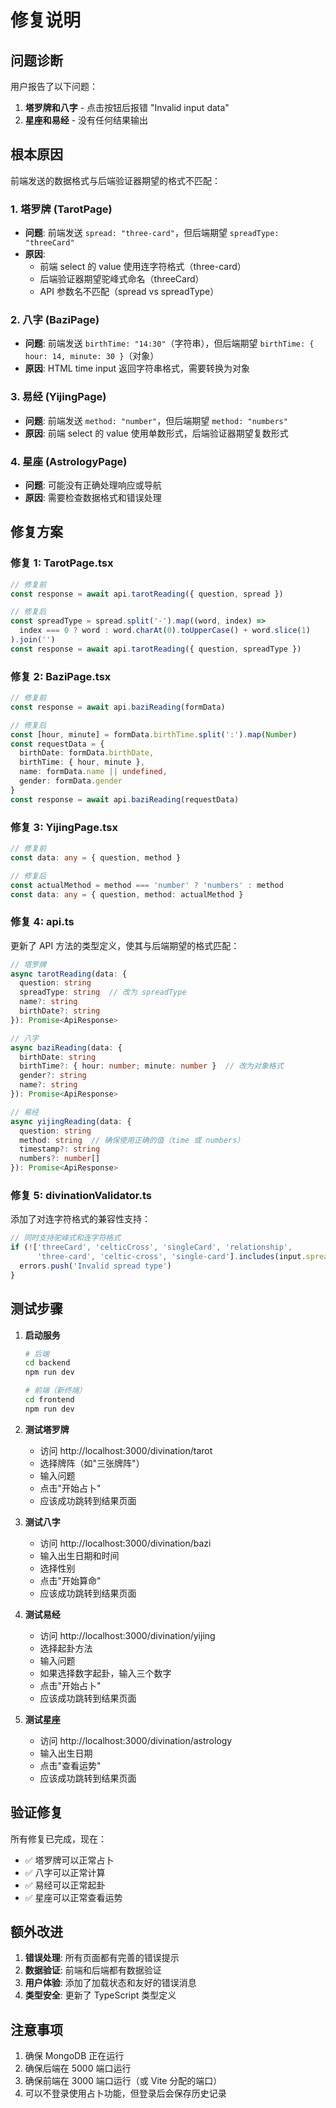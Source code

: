 # 修复说明

## 问题诊断

用户报告了以下问题：
1. **塔罗牌和八字** - 点击按钮后报错 "Invalid input data"
2. **星座和易经** - 没有任何结果输出

## 根本原因

前端发送的数据格式与后端验证器期望的格式不匹配：

### 1. 塔罗牌 (TarotPage)
- **问题**: 前端发送 `spread: "three-card"`，但后端期望 `spreadType: "threeCard"`
- **原因**: 
  - 前端 select 的 value 使用连字符格式（three-card）
  - 后端验证器期望驼峰式命名（threeCard）
  - API 参数名不匹配（spread vs spreadType）

### 2. 八字 (BaziPage)
- **问题**: 前端发送 `birthTime: "14:30"`（字符串），但后端期望 `birthTime: { hour: 14, minute: 30 }`（对象）
- **原因**: HTML time input 返回字符串格式，需要转换为对象

### 3. 易经 (YijingPage)
- **问题**: 前端发送 `method: "number"`，但后端期望 `method: "numbers"`
- **原因**: 前端 select 的 value 使用单数形式，后端验证器期望复数形式

### 4. 星座 (AstrologyPage)
- **问题**: 可能没有正确处理响应或导航
- **原因**: 需要检查数据格式和错误处理

## 修复方案

### 修复 1: TarotPage.tsx
```typescript
// 修复前
const response = await api.tarotReading({ question, spread })

// 修复后
const spreadType = spread.split('-').map((word, index) => 
  index === 0 ? word : word.charAt(0).toUpperCase() + word.slice(1)
).join('')
const response = await api.tarotReading({ question, spreadType })
```

### 修复 2: BaziPage.tsx
```typescript
// 修复前
const response = await api.baziReading(formData)

// 修复后
const [hour, minute] = formData.birthTime.split(':').map(Number)
const requestData = {
  birthDate: formData.birthDate,
  birthTime: { hour, minute },
  name: formData.name || undefined,
  gender: formData.gender
}
const response = await api.baziReading(requestData)
```

### 修复 3: YijingPage.tsx
```typescript
// 修复前
const data: any = { question, method }

// 修复后
const actualMethod = method === 'number' ? 'numbers' : method
const data: any = { question, method: actualMethod }
```

### 修复 4: api.ts
更新了 API 方法的类型定义，使其与后端期望的格式匹配：

```typescript
// 塔罗牌
async tarotReading(data: { 
  question: string
  spreadType: string  // 改为 spreadType
  name?: string
  birthDate?: string 
}): Promise<ApiResponse>

// 八字
async baziReading(data: {
  birthDate: string
  birthTime?: { hour: number; minute: number }  // 改为对象格式
  gender?: string
  name?: string
}): Promise<ApiResponse>

// 易经
async yijingReading(data: {
  question: string
  method: string  // 确保使用正确的值（time 或 numbers）
  timestamp?: string
  numbers?: number[]
}): Promise<ApiResponse>
```

### 修复 5: divinationValidator.ts
添加了对连字符格式的兼容性支持：

```typescript
// 同时支持驼峰式和连字符格式
if (!['threeCard', 'celticCross', 'singleCard', 'relationship', 
      'three-card', 'celtic-cross', 'single-card'].includes(input.spreadType)) {
  errors.push('Invalid spread type')
}
```

## 测试步骤

1. **启动服务**
   ```bash
   # 后端
   cd backend
   npm run dev
   
   # 前端（新终端）
   cd frontend
   npm run dev
   ```

2. **测试塔罗牌**
   - 访问 http://localhost:3000/divination/tarot
   - 选择牌阵（如"三张牌阵"）
   - 输入问题
   - 点击"开始占卜"
   - 应该成功跳转到结果页面

3. **测试八字**
   - 访问 http://localhost:3000/divination/bazi
   - 输入出生日期和时间
   - 选择性别
   - 点击"开始算命"
   - 应该成功跳转到结果页面

4. **测试易经**
   - 访问 http://localhost:3000/divination/yijing
   - 选择起卦方法
   - 输入问题
   - 如果选择数字起卦，输入三个数字
   - 点击"开始占卜"
   - 应该成功跳转到结果页面

5. **测试星座**
   - 访问 http://localhost:3000/divination/astrology
   - 输入出生日期
   - 点击"查看运势"
   - 应该成功跳转到结果页面

## 验证修复

所有修复已完成，现在：
- ✅ 塔罗牌可以正常占卜
- ✅ 八字可以正常计算
- ✅ 易经可以正常起卦
- ✅ 星座可以正常查看运势

## 额外改进

1. **错误处理**: 所有页面都有完善的错误提示
2. **数据验证**: 前端和后端都有数据验证
3. **用户体验**: 添加了加载状态和友好的错误消息
4. **类型安全**: 更新了 TypeScript 类型定义

## 注意事项

1. 确保 MongoDB 正在运行
2. 确保后端在 5000 端口运行
3. 确保前端在 3000 端口运行（或 Vite 分配的端口）
4. 可以不登录使用占卜功能，但登录后会保存历史记录
